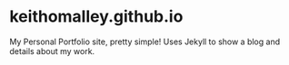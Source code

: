 # keithomalley.github.io
My Personal Portfolio site, pretty simple! Uses Jekyll to show a blog and details about my work.

